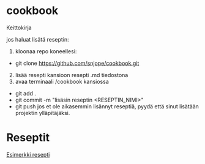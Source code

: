 # cookbook
Keittokirja

jos haluat lisätä reseptin:
1. kloonaa repo koneellesi:
  - git clone https://github.com/snjope/cookbook.git
2. lisää resepti kansioon resepti .md tiedostona
3. avaa terminaali /cookbook kansiossa
  - git add .
  - git commit -m "lisäsin reseptin <RESEPTIN_NIMI>"
  - git push
jos et ole aikasemmin lisännyt reseptiä, pyydä että sinut lisätään projektin ylläpitäjäksi.

# Reseptit
[Esimerkki resepti](./recipes/example_recipe.md)
